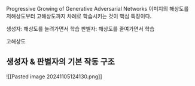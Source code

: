 Progressive Growing of Generative Adversarial Networks
이미지의 해상도를 저해상도부터 고해상도까지 차례로 학습시키는 것이 핵심 특징이다.

생성자: 해상도를 늘려가면서 학습
판별자: 해상도를 줄여가면서 학습

고해상도

## 생성자 & 판별자의 기본 작동 구조
![[Pasted image 20241105124130.png]]

